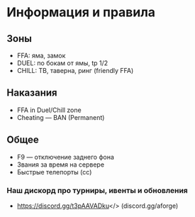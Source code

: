 # Информация и правила

## Зоны
- FFA: яма, замок
- DUEL: по бокам от ямы, tp 1/2
- CHILL: ТВ, таверна, ринг (friendly FFA)

## Наказания
- FFA in Duel/Chill zone
- Cheating — BAN (Permanent)

## Общее
- F9 — отключение заднего фона
- Звания за время на сервере
- Быстрые телепорты (cc)

### Наш дискорд про турниры, ивенты и обновления 
- <a id="Adamdntium FORGE">https://discord.gg/t3pAAVADku</> (discord.gg/aforge)
